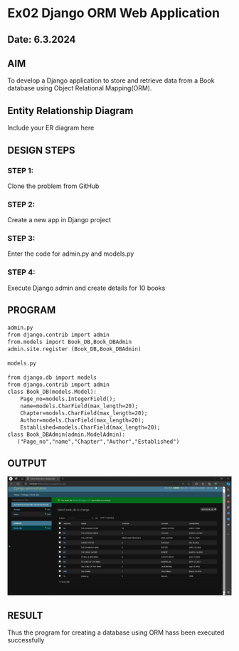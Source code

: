 # Ex02 Django ORM Web Application
## Date: 6.3.2024

## AIM
To develop a Django application to store and retrieve data from a Book database using Object Relational Mapping(ORM).

## Entity Relationship Diagram

Include your ER diagram here

## DESIGN STEPS

### STEP 1:
Clone the problem from GitHub

### STEP 2:
Create a new app in Django project

### STEP 3:
Enter the code for admin.py and models.py

### STEP 4:
Execute Django admin and create details for 10 books

## PROGRAM
```
admin.py
from django.contrib import admin
from.models import Book_DB,Book_DBAdmin 
admin.site.register (Book_DB,Book_DBAdmin)

models.py

from django.db import models
from django.contrib import admin
class Book_DB(models.Model):
    Page_no=models.IntegerField();
    name=models.CharField(max_length=20);
    Chapter=models.CharField(max_length=20);
    Author=models.CharField(max_length=20);
    Established=models.CharField(max_length=20);
class Book_DBAdmin(admin.ModelAdmin):
   ("Page_no","name","Chapter","Author","Established")
```
## OUTPUT
![alt text](<Screenshot 2024-03-06 110230.png>)

## RESULT
Thus the program for creating a database using ORM hass been executed successfully

